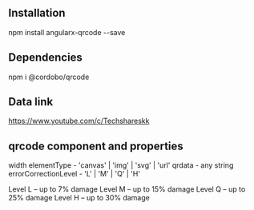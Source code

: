 ## Installation
npm install angularx-qrcode --save

## Dependencies
npm i @cordobo/qrcode

## Data link
https://www.youtube.com/c/Techshareskk

## qrcode component and properties
width
elementType - 'canvas' | 'img' | 'svg' | 'url'
qrdata - any string
errorCorrectionLevel - 'L' | 'M' | 'Q' | 'H'

Level L – up to 7% damage
Level M – up to 15% damage
Level Q – up to 25% damage
Level H – up to 30% damage
